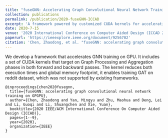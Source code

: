 ```yaml
---
title: "fuseGNN: Accelerating Graph Convolutional Neural Network Training on GPGPU"
collection: publications
permalink: /publication/2020-fuseGNN-ICCAD
excerpt: 'A framework powered by customized CUDA kernels for accelerating GNN training on GPGPU'
date: 2020-7-15
venue: '2020 International Conference on Computer Aided Design (ICCAD 2020)'
paperurl: 'https://ieeexplore.ieee.org/document/9256702'
citation: 'Chen, Zhaodong, et al. "fuseGNN: accelerating graph convolutional neural network training on GPGPU." 2020 IEEE/ACM International Conference On Computer Aided Design (ICCAD). IEEE, 2020.'
---
```

We develop a framework that accelerates GNN training on GPU. It includes a set of CUDA kernels that target on Graph Processing and Aggregation phases in both forward and backward passes. The kernel reduces both execution times and global memory footprint, it enables training GAT on reddit dataset, which was not supported by existing frameworks.

```
@inproceedings{chen2020fusegnn,
  title={fuseGNN: accelerating graph convolutional neural network training on GPGPU},
  author={Chen, Zhaodong and Yan, Mingyu and Zhu, Maohua and Deng, Lei and Li, Guoqi and Li, Shuangchen and Xie, Yuan},
  booktitle={2020 IEEE/ACM International Conference On Computer Aided Design (ICCAD)},
  pages={1--9},
  year={2020},
  organization={IEEE}
}
```
